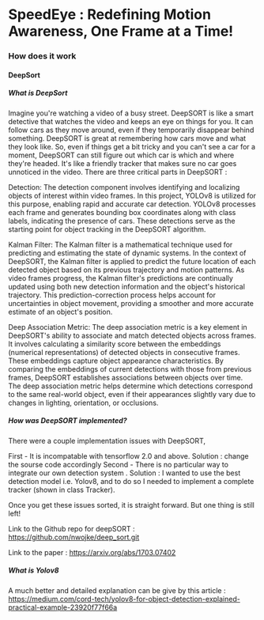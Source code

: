 # SpeedEye : Redefining Motion Awareness, One Frame at a Time!

<h3>How does it work</h3>

<h4>DeepSort</h4>

<h5>What is DeepSort</h5>

Imagine you're watching a video of a busy street. DeepSORT is like a smart detective that watches the video and keeps an eye on things for you. It can follow cars as they move around, even if they temporarily disappear behind something. DeepSORT is great at remembering how cars move and what they look like. So, even if things get a bit tricky and you can't see a car for a moment, DeepSORT can still figure out which car is which and where they're headed. It's like a friendly tracker that makes sure no car goes unnoticed in the video. There are three critical parts in DeepSORT : 

Detection:
The detection component involves identifying and localizing objects of interest within video frames. In this project, YOLOv8 is utilized for this purpose, enabling rapid and accurate car detection. YOLOv8 processes each frame and generates bounding box coordinates along with class labels, indicating the presence of cars. These detections serve as the starting point for object tracking in the DeepSORT algorithm.

Kalman Filter:
The Kalman filter is a mathematical technique used for predicting and estimating the state of dynamic systems. In the context of DeepSORT, the Kalman filter is applied to predict the future location of each detected object based on its previous trajectory and motion patterns. As video frames progress, the Kalman filter's predictions are continually updated using both new detection information and the object's historical trajectory. This prediction-correction process helps account for uncertainties in object movement, providing a smoother and more accurate estimate of an object's position.

Deep Association Metric:
The deep association metric is a key element in DeepSORT's ability to associate and match detected objects across frames. It involves calculating a similarity score between the embeddings (numerical representations) of detected objects in consecutive frames. These embeddings capture object appearance characteristics. By comparing the embeddings of current detections with those from previous frames, DeepSORT establishes associations between objects over time. The deep association metric helps determine which detections correspond to the same real-world object, even if their appearances slightly vary due to changes in lighting, orientation, or occlusions.

<h5>How was DeepSORT implemented?</h5>

There were a couple implementation issues with DeepSORT, 

First - It is incompatable with tensorflow 2.0 and above. Solution : change the sourse code accordingly
Second - There is no particular way to integrate our own detection system . Solution : I wanted to use the best detection model i.e. Yolov8, and to do so I needed to implement a complete tracker (shown in class Tracker). 

Once you get these issues sorted, it is straight forward. But one thing is still left!

Link to the Github repo for deepSORT : https://github.com/nwojke/deep_sort.git

Link to the paper : https://arxiv.org/abs/1703.07402

<h5>What is Yolov8</h5>

A much better and detailed explanation can be give by this article : https://medium.com/cord-tech/yolov8-for-object-detection-explained-practical-example-23920f77f66a

